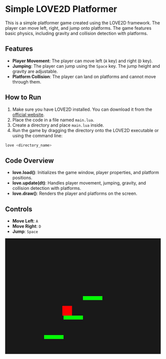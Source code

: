 
# Simple LOVE2D Platformer

This is a simple platformer game created using the LOVE2D framework. The player can move left, right, and jump onto platforms. The game features basic physics, including gravity and collision detection with platforms.

## Features
- **Player Movement**: The player can move left (`A` key) and right (`D` key).
- **Jumping**: The player can jump using the `Space` key. The jump height and gravity are adjustable.
- **Platform Collision**: The player can land on platforms and cannot move through them.

## How to Run
1. Make sure you have LOVE2D installed. You can download it from the [official website](https://love2d.org/).
2. Place the code in a file named `main.lua`.
3. Create a directory and place `main.lua` inside.
4. Run the game by dragging the directory onto the LOVE2D executable or using the command line:

```bash
love <directory_name>
```

## Code Overview
- **love.load()**: Initializes the game window, player properties, and platform positions.
- **love.update(dt)**: Handles player movement, jumping, gravity, and collision detection with platforms.
- **love.draw()**: Renders the player and platforms on the screen.

## Controls
- **Move Left**: `A`
- **Move Right**: `D`
- **Jump**: `Space`

![](jumping_screenshot.JPG)
